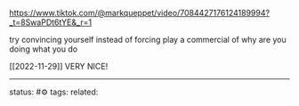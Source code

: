 https://www.tiktok.com/@markqueppet/video/7084427176124189994?_t=8SwaPDt6tYE&_r=1

try convincing yourself instead of forcing
play a commercial of why are you doing what you do

[[2022-11-29]] VERY NICE!

--- 
status: #⚙️ 
tags: 
related: 